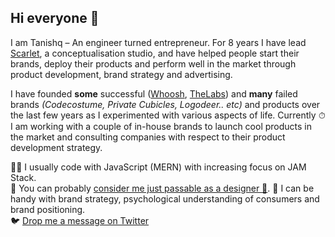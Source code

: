 ## Hi everyone 👋

I am Tanishq – An engineer turned entrepreneur. For 8 years I have lead [Scarlet](https://bescarlet.com), a conceptualisation studio, and have helped people start their brands, deploy their products and perform well in the market through product development, brand strategy and advertising.

I have founded **some** successful ([Whoosh](https://wearwhoosh.com), [TheLabs](https://thelabs.in)) and **many** failed brands _(Codecostume, Private Cubicles, Logodeer.. etc)_ and products over the last few years as I experimented with various aspects of life. Currently ⏱ I am working with a couple of in-house brands to launch cool products in the market and consulting companies with respect to their product development strategy.

👨‍💻 I usually code with JavaScript (MERN) with increasing focus on JAM Stack.  
🕺 You can probably [consider me just passable as a designer 🤭](https://www.behance.net/tanishqsh). 
🧠 I can be handy with brand strategy, psychological understanding of consumers and brand positioning.  
🐦 [Drop me a message on Twitter](https://twitter.com/tanishqxyz)
